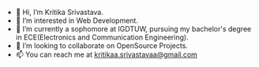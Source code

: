 - 👋 Hi, I’m Kritika Srivastava.
- 👀 I’m interested in Web Development.
- 🌱 I’m currently a sophomore at IGDTUW, pursuing my bachelor's degree in ECE(Electronics and Communication Engineering).
- 💞️ I’m looking to collaborate on OpenSource Projects.
- 📫 You can reach me at kritikaa.srivastavaa@gmail.com

<!---
kritikaa-srivastavaa/kritikaa-srivastavaa is a ✨ special ✨ repository because its `README.md` (this file) appears on your GitHub profile.
You can click the Preview link to take a look at your changes.
--->
